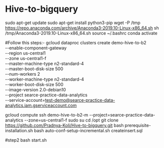# Hive-to-bigquery
sudo apt-get update
sudo apt-get install python3-pip
wget -P /tmp https://repo.anaconda.com/archive/Anaconda3-2019.10-Linux-x86_64.sh
sh /tmp/Anaconda3-2019.10-Linux-x86_64.sh
source ~/.bashrc
conda activate

#Follow this steps:-
gcloud dataproc clusters create demo-hive-to-b2 \
--enable-component-gateway \
--region us-central1  \
--zone us-central1-f  \
--master-machine-type n2-standard-4 \
--master-boot-disk-size 500 \
--num-workers 2 \
--worker-machine-type n2-standard-4 \
--worker-boot-disk-size 500 \
--image-version 2.0-debian10 \
--project searce-practice-data-analytics \
--service-account=test-demo@searce-practice-data-analytics.iam.gserviceaccount.com

gcloud compute ssh demo-hive-to-b2-m --project=searce-practice-data-analytics --zone=us-central1-f
sudo su
cd /opt
git clone https://github.com/Pradnya-Koli/Hive-to-bigquery.git
bash prerequisite-installation.sh
bash auto-conf-setup-incremental.sh
createinsert.sql



#step2 
bash start.sh
